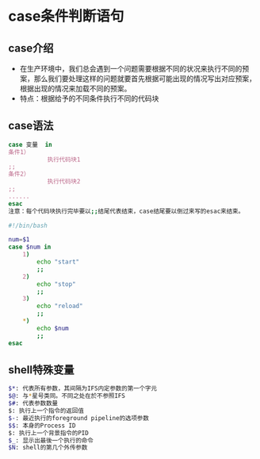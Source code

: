 # case条件判断语句

## case介绍

-   在生产环境中，我们总会遇到一个问题需要根据不同的状况来执行不同的预案，那么我们要处理这样的问题就要首先根据可能出现的情况写出对应预案，根据出现的情况来加载不同的预案。
-   特点：根据给予的不同条件执行不同的代码块

## case语法

```bash
case 变量  in 
条件1）
           执行代码块1
;;
条件2）
           执行代码块2
;;
......
esac
注意：每个代码块执行完毕要以;;结尾代表结束，case结尾要以倒过来写的esac来结束。
```

```bash
#!/bin/bash

num=$1
case $num in
    1)
        echo "start"
        ;;
    2)
        echo "stop"
        ;;
    3)
        echo "reload"
        ;;
    *)
        echo $num
        ;;
esac
```

## shell特殊变量

```bash
$*: 代表所有参数，其间隔为IFS内定参数的第一个字元
$@: 与*星号类同。不同之处在於不参照IFS
$#: 代表参数数量
$: 执行上一个指令的返回值
$-: 最近执行的foreground pipeline的选项参数
$$: 本身的Process ID
$: 执行上一个背景指令的PID
$_: 显示出最後一个执行的命令
$N: shell的第几个外传参数
```
